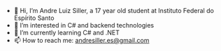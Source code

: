 - 👋 Hi, I’m Andre Luiz Siller, a 17 year old student at Instituto Federal do Espírito Santo
- 👀 I’m interested in C# and backend technologies
- 🌱 I’m currently learning C# and .NET
- 📫 How to reach me: andresiller.es@gmail.com
